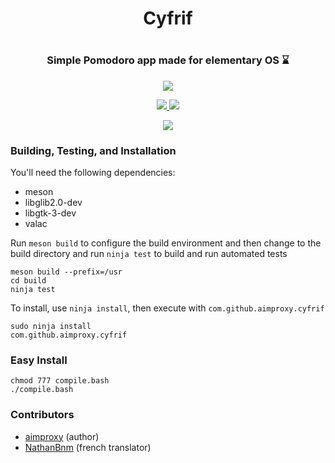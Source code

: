 <h1 align="center">Cyfrif<h1>
<h3 align="center">Simple Pomodoro app made for elementary OS ⌛</h3>
<p align="center">
  <a href="https://appcenter.elementary.io/com.github.aimproxy.cyfrif">
      <img src="https://appcenter.elementary.io/badge.svg">
  </a>
</p>
<p align="center">
  <a href="https://github.com/aimproxy/cyfrif">
    <img src="https://img.shields.io/badge/Version-0.1.5-orange.svg">
  </a>
  <a href="https://github.com/aimproxy/cyfrif/blob/master/LICENSE.md">
    <img src="https://img.shields.io/badge/License-GPL%20v3-blue.svg">
  </a>
  <a href="https://travis-ci.org/aimproxy/cyfrif>
    <img src="https://travis-ci.org/lainsce/quilter.svg?branch=master">
  </a>
</p>
<div align="center">
  <img src="https://raw.githubusercontent.com/aimproxy/cyfrif/master/media/Screenshot.png">
</div>

### Building, Testing, and Installation

You'll need the following dependencies:
* meson
* libglib2.0-dev
* libgtk-3-dev
* valac

Run `meson build` to configure the build environment and then change to the build directory and run `ninja test` to build and run automated tests

    meson build --prefix=/usr
    cd build
    ninja test

To install, use `ninja install`, then execute with `com.github.aimproxy.cyfrif`

    sudo ninja install
    com.github.aimproxy.cyfrif

### Easy Install
```
chmod 777 compile.bash
./compile.bash
```

### Contributors

* [aimproxy](https://github.com/aimproxy) (author)
* [NathanBnm](https://github.com/NathanBnm) (french translator)
